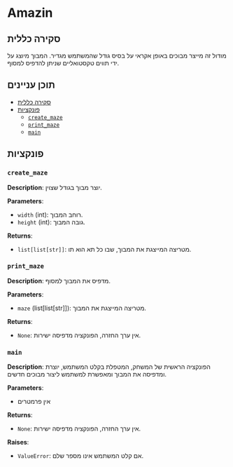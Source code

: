 # Amazin

## סקירה כללית

מודול זה מייצר מבוכים באופן אקראי על בסיס גודל שהמשתמש מגדיר. המבוך מיוצג על ידי תווים טקסטואליים שניתן להדפיס למסוף.

## תוכן עניינים

- [סקירה כללית](#סקירה-כללית)
- [פונקציות](#פונקציות)
  - [`create_maze`](#create_maze)
  - [`print_maze`](#print_maze)
  - [`main`](#main)

## פונקציות

### `create_maze`

**Description**: יוצר מבוך בגודל שצוין.

**Parameters**:
- `width` (int): רוחב המבוך.
- `height` (int): גובה המבוך.

**Returns**:
- `list[list[str]]`: מטריצה המייצגת את המבוך, שבו כל תא הוא תו.

### `print_maze`

**Description**: מדפיס את המבוך למסוף.

**Parameters**:
- `maze` (list[list[str]]): מטריצה המייצגת את המבוך.

**Returns**:
- `None`: אין ערך החזרה, הפונקציה מדפיסה ישירות.

### `main`

**Description**: הפונקציה הראשית של המשחק, המטפלת בקלט המשתמש, יוצרת ומדפיסה את המבוך ומאפשרת למשתמש ליצור מבוכים חדשים.

**Parameters**:
- אין פרמטרים

**Returns**:
- `None`: אין ערך החזרה, הפונקציה מדפיסה ישירות.

**Raises**:
- `ValueError`: אם קלט המשתמש אינו מספר שלם.
